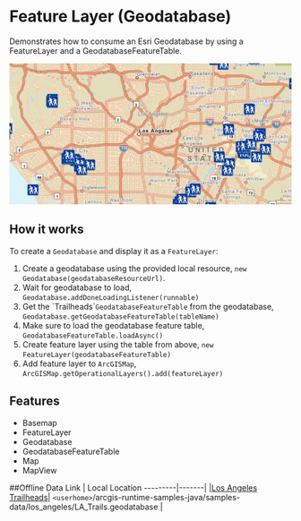 <h1>Feature Layer (Geodatabase)</h1>

<p>Demonstrates how to consume an Esri Geodatabase by using a FeatureLayer and a GeodatabaseFeatureTable.</p>

<p><img src="FeatureLayerGeodatabase.PNG"/></p>

<h2>How it works</h2>

<p>To create a <code>Geodatabase</code> and display it as a <code>FeatureLayer</code>:</p>

<ol>
    <li>Create a geodatabase using the provided local resource, <code>new Geodatabase(geodatabaseResourceUrl)</code>.</li>
    <li>Wait for geodatabase to load, <code>Geodatabase.addDoneLoadingListener(runnable)</code></li>
    <li>Get the `Trailheads`<code>GeodatabaseFeatureTable</code> from the geodatabase, <code>Geodatabase.getGeodatabaseFeatureTable(tableName)</code></li>
    <li>Make sure to load the geodatabase feature table, <code>GeodatabaseFeatureTable.loadAsync()</code></li>
    <li>Create feature layer using the table from above, <code>new FeatureLayer(geodatabaseFeatureTable)</code></li>
    <li>Add feature layer to <code>ArcGISMap</code>, <code>ArcGISMap.getOperationalLayers().add(featureLayer)</code></li>
</ol>

<h2>Features</h2>

<ul>
  <li>Basemap</li>
  <li>FeatureLayer</li>
  <li>Geodatabase</li>
  <li>GeodatabaseFeatureTable</li>
  <li>Map</li>
  <li>MapView</li>
</ul>

##Offline Data
Link | Local Location
---------|-------|
|[Los Angeles Trailheads](https://www.arcgis.com/home/item.html?id=2b0f9e17105847809dfeb04e3cad69e0)| `<userhome>`/arcgis-runtime-samples-java/samples-data/los_angeles/LA_Trails.geodatabase |
